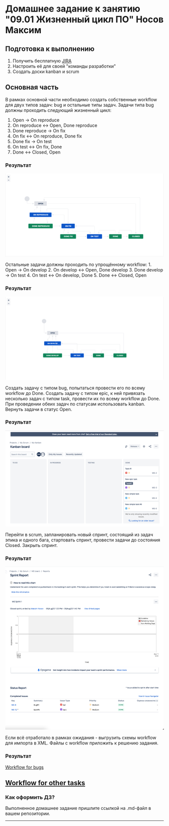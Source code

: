 # Домашнее задание к занятию "09.01 Жизненный цикл ПО" Носов Максим

## Подготовка к выполнению
1. Получить бесплатную [JIRA](https://www.atlassian.com/ru/software/jira/free)
2. Настроить её для своей "команды разработки"
3. Создать доски kanban и scrum

## Основная часть
В рамках основной части необходимо создать собственные workflow для двух типов задач: bug и остальные типы задач. Задачи типа bug должны проходить следующий жизненный цикл:
1. Open -> On reproduce
2. On reproduce <-> Open, Done reproduce
3. Done reproduce -> On fix
4. On fix <-> On reproduce, Done fix
5. Done fix -> On test
6. On test <-> On fix, Done
7. Done <-> Closed, Open
### Результат
<p align="cetner">
   <img src="https://github.com/MGNosov/devops-netology/blob/main/homework/Virt-Homework/HM_9.1./imgs/img00.png">
</p>
Остальные задачи должны проходить по упрощённому workflow:
1. Open -> On develop
2. On develop <-> Open, Done develop
3. Done develop -> On test
4. On test <-> On develop, Done
5. Done <-> Closed, Open

### Результат
<p align="cetner">
   <img src="https://github.com/MGNosov/devops-netology/blob/main/homework/Virt-Homework/HM_9.1./imgs/img01.png">
</p>

Создать задачу с типом bug, попытаться провести его по всему workflow до Done. Создать задачу с типом epic, к ней привязать несколько задач с типом task, провести их по всему workflow до Done. При проведении обеих задач по статусам использовать kanban. Вернуть задачи в статус Open.

### Результат
<p align="cetner">
   <img src="https://github.com/MGNosov/devops-netology/blob/main/homework/Virt-Homework/HM_9.1./imgs/img02.png">
</p>
Перейти в scrum, запланировать новый спринт, состоящий из задач эпика и одного бага, стартовать спринт, провести задачи до состояния Closed. Закрыть спринт.

### Результат
<p align="cetner">
   <img src="https://github.com/MGNosov/devops-netology/blob/main/homework/Virt-Homework/HM_9.1./imgs/img03.png">
</p>
Если всё отработало в рамках ожидания - выгрузить схемы workflow для импорта в XML. Файлы с workflow приложить к решению задания.

### Результат

[Workflow for bugs](https://github.com/MGNosov/devops-netology/blob/main/homework/Virt-Homework/HM_9.1./xmls/Workflow_for_bugs.xml)

[Workflow for other tasks](https://github.com/MGNosov/devops-netology/blob/main/homework/Virt-Homework/HM_9.1./xmls/Workflow_for_other_tasks.xml)
---

### Как оформить ДЗ?

Выполненное домашнее задание пришлите ссылкой на .md-файл в вашем репозитории.

---
